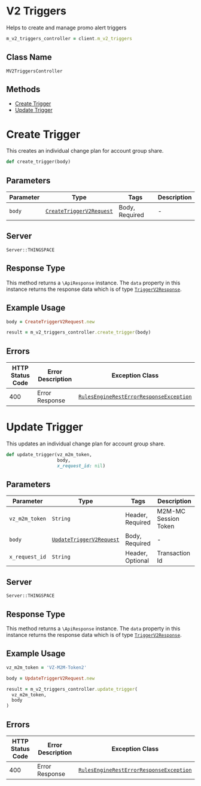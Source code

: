 # V2 Triggers

Helps to create and manage promo alert triggers

```ruby
m_v2_triggers_controller = client.m_v2_triggers
```

## Class Name

`MV2TriggersController`

## Methods

* [Create Trigger](../../doc/controllers/v2-triggers.md#create-trigger)
* [Update Trigger](../../doc/controllers/v2-triggers.md#update-trigger)


# Create Trigger

This creates an individual change plan for account group share.

```ruby
def create_trigger(body)
```

## Parameters

| Parameter | Type | Tags | Description |
|  --- | --- | --- | --- |
| `body` | [`CreateTriggerV2Request`](../../doc/models/create-trigger-v2-request.md) | Body, Required | - |

## Server

`Server::THINGSPACE`

## Response Type

This method returns a `\ApiResponse` instance. The `data` property in this instance returns the response data which is of type [`TriggerV2Response`](../../doc/models/trigger-v2-response.md).

## Example Usage

```ruby
body = CreateTriggerV2Request.new

result = m_v2_triggers_controller.create_trigger(body)
```

## Errors

| HTTP Status Code | Error Description | Exception Class |
|  --- | --- | --- |
| 400 | Error Response | [`RulesEngineRestErrorResponseException`](../../doc/models/rules-engine-rest-error-response-exception.md) |


# Update Trigger

This updates an individual change plan for account group share.

```ruby
def update_trigger(vz_m2m_token,
                   body,
                   x_request_id: nil)
```

## Parameters

| Parameter | Type | Tags | Description |
|  --- | --- | --- | --- |
| `vz_m2m_token` | `String` | Header, Required | M2M-MC Session Token |
| `body` | [`UpdateTriggerV2Request`](../../doc/models/update-trigger-v2-request.md) | Body, Required | - |
| `x_request_id` | `String` | Header, Optional | Transaction Id |

## Server

`Server::THINGSPACE`

## Response Type

This method returns a `\ApiResponse` instance. The `data` property in this instance returns the response data which is of type [`TriggerV2Response`](../../doc/models/trigger-v2-response.md).

## Example Usage

```ruby
vz_m2m_token = 'VZ-M2M-Token2'

body = UpdateTriggerV2Request.new

result = m_v2_triggers_controller.update_trigger(
  vz_m2m_token,
  body
)
```

## Errors

| HTTP Status Code | Error Description | Exception Class |
|  --- | --- | --- |
| 400 | Error Response | [`RulesEngineRestErrorResponseException`](../../doc/models/rules-engine-rest-error-response-exception.md) |

